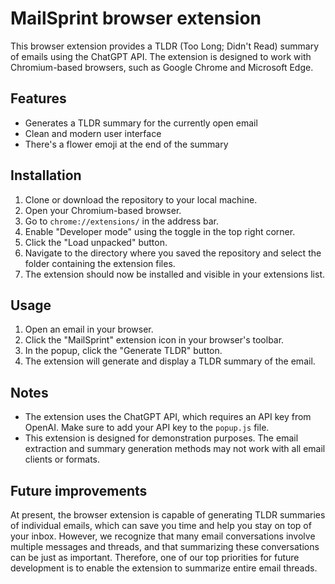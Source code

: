 # MailSprint browser extension

This browser extension provides a TLDR (Too Long; Didn't Read) summary of emails using the ChatGPT API. The extension is designed to work with Chromium-based browsers, such as Google Chrome and Microsoft Edge.

## Features

- Generates a TLDR summary for the currently open email
- Clean and modern user interface
- There's a flower emoji at the end of the summary

## Installation

1. Clone or download the repository to your local machine.
2. Open your Chromium-based browser.
3. Go to `chrome://extensions/` in the address bar.
4. Enable "Developer mode" using the toggle in the top right corner.
5. Click the "Load unpacked" button.
6. Navigate to the directory where you saved the repository and select the folder containing the extension files.
7. The extension should now be installed and visible in your extensions list.

## Usage

1. Open an email in your browser.
2. Click the "MailSprint" extension icon in your browser's toolbar.
3. In the popup, click the "Generate TLDR" button.
4. The extension will generate and display a TLDR summary of the email.

## Notes

- The extension uses the ChatGPT API, which requires an API key from OpenAI. Make sure to add your API key to the `popup.js` file.
- This extension is designed for demonstration purposes. The email extraction and summary generation methods may not work with all email clients or formats.

## Future improvements

At present, the browser extension is capable of generating TLDR summaries of individual emails, which can save you time and help you stay on top of your inbox. However, we recognize that many email conversations involve multiple messages and threads, and that summarizing these conversations can be just as important. Therefore, one of our top priorities for future development is to enable the extension to summarize entire email threads.
